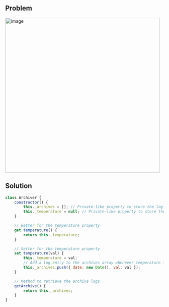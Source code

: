 ## Problem 
<img width="491" alt="image" src="https://github.com/user-attachments/assets/ad05c820-8528-41ac-b534-41fb7826021a">

## Solution

```javascript
class Archiver {
    constructor() {
        this._archives = []; // Private-like property to store the log entries
        this._temperature = null; // Private-like property to store the temperature value
    }

    // Getter for the temperature property
    get temperature() {
        return this._temperature;
    }

    // Setter for the temperature property
    set temperature(val) {
        this._temperature = val;
        // Add a log entry to the archives array whenever temperature is set
        this._archives.push({ date: new Date(), val: val });
    }

    // Method to retrieve the archive logs
    getArchive() {
        return this._archives;
    }
}

